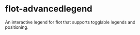 flot-advancedlegend
===================

An interactive legend for flot that supports togglable legends and positioning.

